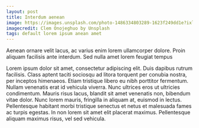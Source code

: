 ```yaml
---
layout: post
title: Interdum aenean
image: https://images.unsplash.com/photo-1486334803289-1623f249dd1e?ixlib=rb-0.3.5&ixid=eyJhcHBfaWQiOjEyMDd9&s=14fad02f7a44318650b93dd27fc8435b&auto=format&fit=crop&w=1999&q=80
imagecredit: Clem Onojeghuo by Unsplash
tags: default lorem ipsum anean amet
---
```

Aenean ornare velit lacus, ac varius enim lorem ullamcorper dolore. Proin aliquam facilisis ante interdum. Sed nulla amet lorem feugiat tempus
<!--excerpt-->
Lorem ipsum dolor sit amet, consectetur adipiscing elit. Duis dapibus rutrum facilisis. Class aptent taciti sociosqu ad litora torquent per conubia nostra, per inceptos himenaeos. Etiam tristique libero eu nibh porttitor fermentum. Nullam venenatis erat id vehicula viverra. Nunc ultrices eros ut ultricies condimentum. Mauris risus lacus, blandit sit amet venenatis non, bibendum vitae dolor. Nunc lorem mauris, fringilla in aliquam at, euismod in lectus. Pellentesque habitant morbi tristique senectus et netus et malesuada fames ac turpis egestas. In non lorem sit amet elit placerat maximus. Pellentesque aliquam maximus risus, vel sed vehicula.